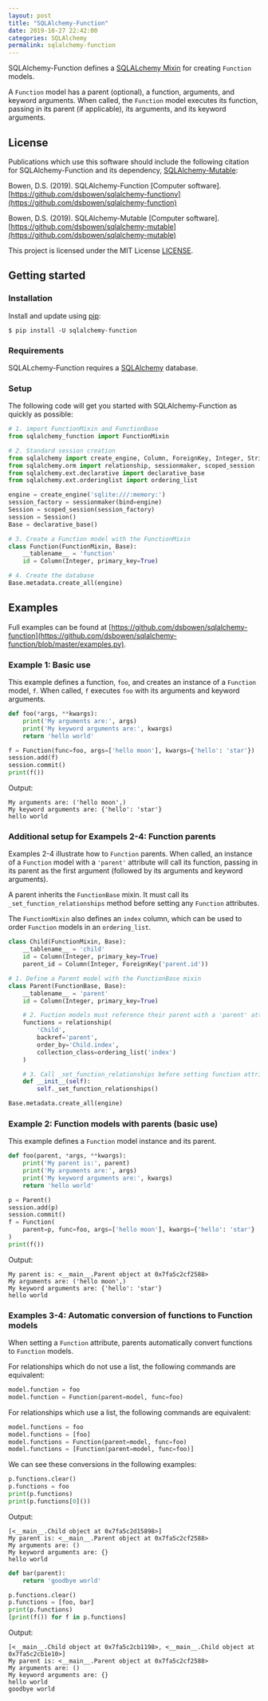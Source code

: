 ```yaml
---
layout: post
title: "SQLAlchemy-Function"
date: 2019-10-27 22:42:00
categories: SQLAlchemy
permalink: sqlalchemy-function
---
```


SQLAlchemy-Function defines a [SQLALchemy Mixin](https://docs.sqlalchemy.org/en/13/orm/extensions/declarative/mixins.html) for creating `Function` models.

A `Function` model has a parent (optional), a function, arguments, and keyword arguments. When called, the `Function` model executes its function, passing in its parent (if applicable), its arguments, and its keyword arguments.

## License

Publications which use this software should include the following citation for SQLAlchemy-Function and its dependency, [SQLAlchemy-Mutable](https://pypi.org/project/sqlalchemy-mutable/):

Bowen, D.S. (2019). SQLAlchemy-Function \[Computer software\]. [https://github.com/dsbowen/sqlalchemy-functionv](https://github.com/dsbowen/sqlalchemy-function)

Bowen, D.S. (2019). SQLAlchemy-Mutable \[Computer software\]. [https://github.com/dsbowen/sqlalchemy-mutable](https://github.com/dsbowen/sqlalchemy-mutable)

This project is licensed under the MIT License [LICENSE](https://github.com/dsbowen/sqlalchemy-function/blob/master/LICENSE).

## Getting started

### Installation

Install and update using [pip](https://pip.pypa.io/en/stable/quickstart):

```
$ pip install -U sqlalchemy-function
```

### Requirements

SQLALchemy-Function requires a [SQLAlchemy](https://www.sqlalchemy.org) database.

### Setup

The following code will get you started with SQLAlchemy-Function as quickly as possible:

```python
# 1. import FunctionMixin and FunctionBase
from sqlalchemy_function import FunctionMixin

# 2. Standard session creation
from sqlalchemy import create_engine, Column, ForeignKey, Integer, String
from sqlalchemy.orm import relationship, sessionmaker, scoped_session
from sqlalchemy.ext.declarative import declarative_base
from sqlalchemy.ext.orderinglist import ordering_list

engine = create_engine('sqlite:///:memory:')
session_factory = sessionmaker(bind=engine)
Session = scoped_session(session_factory)
session = Session()
Base = declarative_base()

# 3. Create a Function model with the FunctionMixin
class Function(FunctionMixin, Base):
    __tablename__ = 'function'
    id = Column(Integer, primary_key=True)

# 4. Create the database
Base.metadata.create_all(engine)
```

## Examples

Full examples can be found at [https://github.com/dsbowen/sqlalchemy-function](https://github.com/dsbowen/sqlalchemy-function/blob/master/examples.py).

### Example 1: Basic use

This example defines a function, `foo`, and creates an instance of a `Function` model, `f`. When called, `f` executes `foo` with its arguments and keyword arguments.

```python
def foo(*args, **kwargs):
    print('My arguments are:', args)
    print('My keyword arguments are:', kwargs)
    return 'hello world'

f = Function(func=foo, args=['hello moon'], kwargs={'hello': 'star'})
session.add(f)
session.commit()
print(f())
```

Output:

```
My arguments are: ('hello moon',)
My keyword arguments are: {'hello': 'star'}
hello world
```

### Additional setup for Exampels 2-4: Function parents

Examples 2-4 illustrate how to `Function` parents. When called, an instance of a `Function` model with a `'parent'` attribute will call its function, passing in its parent as the first argument (followed by its arguments and keyword arguments).

A parent inherits the `FunctionBase` mixin. It must call its `_set_function_relationships` method before setting any `Function` attributes.

The `FunctionMixin` also defines an `index` column, which can be used to order `Function` models in an `ordering_list`.

```python
class Child(FunctionMixin, Base):
    __tablename__ = 'child'
    id = Column(Integer, primary_key=True)
    parent_id = Column(Integer, ForeignKey('parent.id'))

# 1. Define a Parent model with the FunctionBase mixin
class Parent(FunctionBase, Base):
    __tablename__ = 'parent'
    id = Column(Integer, primary_key=True)

    # 2. Fuction models must reference their parent with a 'parent' attribute
    functions = relationship(
        'Child',
        backref='parent',
        order_by='Child.index',
        collection_class=ordering_list('index')
    )

    # 3. Call _set_function_relationships before setting function attributes
    def __init__(self):
        self._set_function_relationships()

Base.metadata.create_all(engine)
```

### Example 2: Function models with parents (basic use)

This example defines a `Function` model instance and its parent.

```python
def foo(parent, *args, **kwargs):
    print('My parent is:', parent)
    print('My arguments are:', args)
    print('My keyword arguments are:', kwargs)
    return 'hello world'

p = Parent()
session.add(p)
session.commit()
f = Function(
    parent=p, func=foo, args=['hello moon'], kwargs={'hello': 'star'}
)
print(f())
```

Output:

```
My parent is: <__main__.Parent object at 0x7fa5c2cf2588>
My arguments are: ('hello moon',)
My keyword arguments are: {'hello': 'star'}
hello world
```

### Examples 3-4: Automatic conversion of functions to Function models

When setting a `Function` attribute, parents automatically convert functions to `Function` models.

For relationships which do not use a list, the following commands are equivalent:

```python
model.function = foo
model.function = Function(parent=model, func=foo)
```

For relationships which use a list, the following commands are equivalent:

```python
model.functions = foo
model.functions = [foo]
model.functions = Function(parent=model, func=foo)
model.functions = [Function(parent=model, func=foo)]
```

We can see these conversions in the following examples:

```python
p.functions.clear()
p.functions = foo
print(p.functions)
print(p.functions[0]())
```

Output:

```
[<__main__.Child object at 0x7fa5c2d15898>]
My parent is: <__main__.Parent object at 0x7fa5c2cf2588>
My arguments are: ()
My keyword arguments are: {}
hello world
```

```python
def bar(parent):
    return 'goodbye world'

p.functions.clear()
p.functions = [foo, bar]
print(p.functions)
[print(f()) for f in p.functions]
```

Output:

```
[<__main__.Child object at 0x7fa5c2cb1198>, <__main__.Child object at 0x7fa5c2cb1e10>]
My parent is: <__main__.Parent object at 0x7fa5c2cf2588>
My arguments are: ()
My keyword arguments are: {}
hello world
goodbye world
```